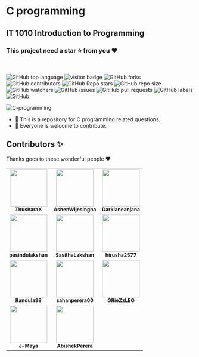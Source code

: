 # C programming

<h2><strong>IT 1010 Introduction to Programming</strong></h2>

### This project need a **star** ⭐ from you ♥
<br>

![GitHub top language](https://img.shields.io/github/languages/top/ThusharaX/C-programming)
![visitor badge](https://visitor-badge.glitch.me/badge?page_id=ThusharaX.C-programming)
![GitHub forks](https://img.shields.io/github/forks/ThusharaX/C-programming?style=social)
![GitHub contributors](https://img.shields.io/github/contributors/ThusharaX/C-programming)
![GitHub Repo stars](https://img.shields.io/github/stars/ThusharaX/C-programming?style=social)
![GitHub repo size](https://img.shields.io/github/repo-size/ThusharaX/C-programming)
![GitHub watchers](https://img.shields.io/github/watchers/ThusharaX/C-programming?style=social)
![GitHub issues](https://img.shields.io/github/issues/ThusharaX/C-programming)
![GitHub pull requests](https://img.shields.io/github/issues-pr/ThusharaX/C-programming)
![GitHub labels](https://img.shields.io/github/labels/ThusharaX/C-programming/help%20wanted)
![GitHub](https://img.shields.io/github/license/ThusharaX/C-programming)

![C-programming](https://socialify.git.ci/ThusharaX/C-programming/image?description=1&font=Inter&forks=1&language=1&logo=https%3A%2F%2Fraw.githubusercontent.com%2FThusharaX%2FBinaryMatter-assets%2Fmain%2FYTlogoRound-withBorder.png%3Ftoken%3DALMALZ54OSSDDTOEJFQ347TA4PPBQ&owner=1&pattern=Circuit%20Board&stargazers=1&theme=Dark)

- 🌱 This is a repository for C programming related questions.
- 👯 Everyone is welcome to contribute.

## Contributors ✨

Thanks goes to these wonderful people :heart:

<table>
    <tr>
        <td align="center"><a href="https://github.com/ThusharaX"><img src="https://avatars2.githubusercontent.com/u/47711719?s=400&v=4" width="100px;" alt=""/>
        <br/>
        <sub><b>ThusharaX</b></sub></a>
        <br/>
        </td>
        <td align="center"><a href="https://github.com/AshenWijesingha"><img src="https://avatars2.githubusercontent.com/u/66056859?s=400&v=4" width="100px;" alt=""/>
        <br/>
        <sub><b>AshenWijesingha</b></sub></a>
        <br/>
        </td>
        <td align="center"><a href="https://github.com/Darklaneanjana"><img src="https://avatars2.githubusercontent.com/u/23092020?s=400&v=4" width="100px;" alt=""/>
        <br/>
        <sub><b>Darklaneanjana</b></sub></a>
        <br/>
        </td>
    </tr>
    <tr>
        <td align="center"><a href="https://github.com/pasindulakshan"><img src="https://avatars2.githubusercontent.com/u/74607482?s=400&v=4" width="100px;" alt=""/>
        <br/>
        <sub><b>pasindulakshan</b></sub></a>
        <br/>
        </td>
        <td align="center"><a href="https://github.com/SasithaLakshan"><img src="https://avatars2.githubusercontent.com/u/74831645?s=400&v=4" width="100px;" alt=""/>
        <br/>
        <sub><b>SasithaLakshan</b></sub></a>
        <br/>
        </td>
        <td align="center"><a href="https://github.com/hirusha2577"><img src="https://avatars2.githubusercontent.com/u/56668123?s=400&v=4" width="100px;" alt=""/>
        <br/>
        <sub><b>hirusha2577</b></sub></a>
        <br/>
        </td>
    </tr>
    <tr>
        <td align="center"><a href="https://github.com/Randula98"><img src="https://avatars2.githubusercontent.com/u/85297495?s=400&v=4" width="100px;" alt=""/>
        <br/>
        <sub><b>Randula98</b></sub></a>
        <br/>
        </td>
        <td align="center"><a href="https://github.com/sahanperera00"><img src="https://avatars2.githubusercontent.com/u/85289620?s=400&v=4" width="100px;" alt=""/>
        <br/>
        <sub><b>sahanperera00</b></sub></a>
        <br/>
        </td>
        <td align="center"><a href="https://github.com/GRieZzLEO"><img src="https://avatars2.githubusercontent.com/u/85297548?s=400&v=4" width="100px;" alt=""/>
        <br/>
        <sub><b>GRieZzLEO</b></sub></a>
        <br/>
        </td>
    </tr>
    <tr>
        <td align="center"><a href="https://github.com/J-Maya"><img src="https://avatars2.githubusercontent.com/u/79036890?s=400&v=4" width="100px;" alt=""/>
        <br/>
        <sub><b>J-Maya</b></sub></a>
        <br/>
        </td>
        <td align="center"><a href="https://github.com/AbishekPerera"><img src="https://avatars2.githubusercontent.com/u/84265431?s=400&v=4" width="100px;" alt=""/>
        <br/>
        <sub><b>AbishekPerera</b></sub></a>
        <br/>
        </td>
    </tr>
</table>
